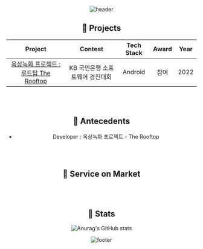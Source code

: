 <div align = "center">
  
![header](https://capsule-render.vercel.app/api?type=waving&color=FFD700&text=%Profile%20%20&height=200&fontSize=90&fontColor=000000)
  
  ## 🌱 Projects

|                        Project                         |               Contest                |       Tech Stack       |Award | Year |
| :----------------------------------------------------: | :----------------------------------: | :--------------------: | :---: | :--:|
| [옥상녹화 프로젝트 : 루트탑 The Rooftop](https://github.com/Min-Jae-Bae/kotlin-rooftop) | KB 국민은행 소프트웨어 경진대회 |  Android  | 참여  | 2022 |

<br><br>

## 🌱 Antecedents
- Developer : 옥상녹화 프로젝트 - The Rooftop


<br><br>
  
  ## 🌱 Service on Market
  <br><br>

  ## :bug: Stats
  
![Anurag's GitHub stats](https://github-readme-stats.vercel.app/api?username=Min-Jae-Bae&show_icons=true&theme=great-gatsby)
  
![footer](https://capsule-render.vercel.app/api?section=footer&type=waving&color=FFD700)
  
</div>
